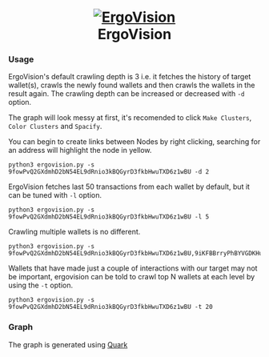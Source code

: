 <h1 align="center">
  <br>
  <a href="https://github.com/CryptoCream/ErgoVision"><img src="https://i.ibb.co/D836bhs/Ergo-Vision.png" alt="ErgoVision"></a>
  <br>
  ErgoVision
  <br>
</h1>


### Usage
ErgoVision's default crawling depth is 3 i.e. it fetches the history of target wallet(s), crawls the newly found wallets and then crawls the wallets in the result again. The crawling depth can be increased or decreased with `-d` option.

The graph will look messy at first, it's recomended to click `Make Clusters`, `Color Clusters` and `Spacify`.

You can begin to create links between Nodes by right clicking, searching for an address will highlight the node in yellow.

```
python3 ergovision.py -s 9fowPvQ2GXdmhD2bN54EL9dRnio3kBQGyrD3fkbHwuTXD6z1wBU -d 2
```

ErgoVision fetches last 50 transactions from each wallet by default, but it can be tuned with `-l` option.

```
python3 ergovision.py -s 9fowPvQ2GXdmhD2bN54EL9dRnio3kBQGyrD3fkbHwuTXD6z1wBU -l 5
```

Crawling multiple wallets is no different.
```
python3 ergovision.py -s 9fowPvQ2GXdmhD2bN54EL9dRnio3kBQGyrD3fkbHwuTXD6z1wBU,9iKFBBrryPhBYVGDKHuZQW7SuLfuTdUJtTPzecbQ5pQQzD4VykC
```

Wallets that have made just a couple of interactions with our target may not be important, ergovision can be told to crawl top N wallets at each level by using the `-t` option.
```
python3 ergovision.py -s 9fowPvQ2GXdmhD2bN54EL9dRnio3kBQGyrD3fkbHwuTXD6z1wBU -t 20
```

### Graph

The graph is generated using [Quark](https://github.com/s0md3v/Quark)

